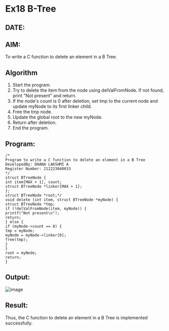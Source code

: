 # Ex18 B-Tree
## DATE:
## AIM:
To write a C function to delete an element in a B Tree.
## Algorithm
1. Start the program.
2. Try to delete the item from the node using delValFromNode. If not found, print "Not present" and return.
3. If the node's count is 0 after deletion, set tmp to the current node and update myNode to its first linker child.
4. Free the tmp node.
5. Update the global root to the new myNode. 
6. Return after deletion.
7. End the program.  

## Program:
```
/*
Program to write a C function to delete an element in a B Tree
DevelopedBy: DHANA LAKSHMI A
Register Number: 212223040033
*/
struct BTreeNode { 
int item[MAX + 1], count; 
struct BTreeNode *linker[MAX + 1]; 
}; 
struct BTreeNode *root;*/ 
void delete (int item, struct BTreeNode *myNode) { 
struct BTreeNode *tmp; 
if (!delValFromNode(item, myNode)) { 
printf("Not present\n"); 
return; 
} else { 
if (myNode->count == 0) { 
tmp = myNode; 
myNode = myNode->linker[0]; 
free(tmp); 
} 
} 
root = myNode; 
return; 
}
```

## Output:

![image](https://github.com/user-attachments/assets/4664fba5-3230-4036-9d60-c36c580e187f)


## Result:
Thus, the C function to delete an element in a B Tree is implemented successfully.
